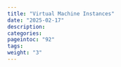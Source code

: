 ```yaml
---
title: "Virtual Machine Instances"
date: "2025-02-17"
description:
categories:
pageintoc: "92"
tags:
weight: "3"
---
```


<a id="virtual-machine-instances"></a>


















